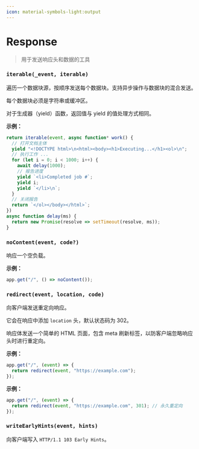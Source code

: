 ```yaml
---
icon: material-symbols-light:output
---
```


# Response

> 用于发送响应头和数据的工具

<!-- automd:jsdocs src="../../src/utils/response.ts" -->

### `iterable(_event, iterable)`

遍历一个数据块源，按顺序发送每个数据块。支持异步操作与数据块的混合发送。

每个数据块必须是字符串或缓冲区。

对于生成器（yield）函数，返回值与 yield 的值处理方式相同。

**示例：**

```ts
return iterable(event, async function* work() {
  // 打开文档主体
  yield "<!DOCTYPE html>\n<html><body><h1>Executing...</h1><ol>\n";
  // 执行工作 ...
  for (let i = 0; i < 1000; i++) {
    await delay(1000);
    // 报告进度
    yield `<li>Completed job #`;
    yield i;
    yield `</li>\n`;
  }
  // 关闭报告
  return `</ol></body></html>`;
})
async function delay(ms) {
  return new Promise(resolve => setTimeout(resolve, ms));
}
```

### `noContent(event, code?)`

响应一个空负载。<br>

**示例：**

```ts
app.get("/", () => noContent());
```

### `redirect(event, location, code)`

向客户端发送重定向响应。

它会在响应中添加 `location` 头，默认状态码为 302。

响应体发送一个简单的 HTML 页面，包含 meta 刷新标签，以防客户端忽略响应头时进行重定向。

**示例：**

```ts
app.get("/", (event) => {
  return redirect(event, "https://example.com");
});
```

**示例：**

```ts
app.get("/", (event) => {
  return redirect(event, "https://example.com", 301); // 永久重定向
});
```

### `writeEarlyHints(event, hints)`

向客户端写入 `HTTP/1.1 103 Early Hints`。

<!-- /automd -->